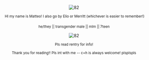 <p align="center"><img src="https://i.postimg.cc/ZnF9Dg1z/IMG-7337.png" alt="82"/></p>
<p align="center"><img scr="https://i.postimg.cc/6pZrRRQ1/IMG_9214.gif"/> <sup>HI my name is Matteo! I also go by Elio or Merritt (whichever is easier to remember!)</sup></p>

<p align="center"> <sup> he/they || transgender male || mlm || 7teen</sup></p>

<p align="center"><img src="https://i.postimg.cc/zvC9Hh4P/angel-wings-by-hz-designs-daiw3gs-414w.png" alt="82"/></p>

<p align="center"> <sup>Pls read rentry for info!</sup></p>
<p align="center"> <sup>Thank you for reading!! Pls int with me -- c+h is always welcome! plsplspls</sup></p>
